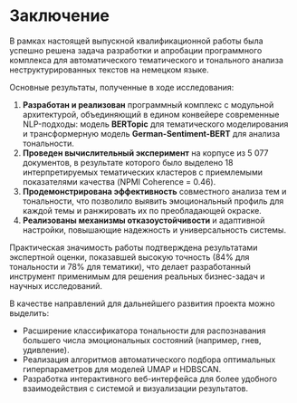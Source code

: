 # Заключение

В рамках настоящей выпускной квалификационной работы была успешно решена задача разработки и апробации программного комплекса для автоматического тематического и тонального анализа неструктурированных текстов на немецком языке.

Основные результаты, полученные в ходе исследования:

1. **Разработан и реализован** программный комплекс с модульной архитектурой, объединяющий в едином конвейере современные NLP-подходы: модель **BERTopic** для тематического моделирования и трансформерную модель **German-Sentiment-BERT** для анализа тональности.
2. **Проведен вычислительный эксперимент** на корпусе из 5 077 документов, в результате которого было выделено 18 интерпретируемых тематических кластеров с приемлемыми показателями качества (NPMI Coherence = 0.46).
3. **Продемонстрирована эффективность** совместного анализа тем и тональности, что позволило выявить эмоциональный профиль для каждой темы и ранжировать их по преобладающей окраске.
4. **Реализованы механизмы отказоустойчивости** и адаптивной настройки, повышающие надежность и универсальность системы.

Практическая значимость работы подтверждена результатами экспертной оценки, показавшей высокую точность (84% для тональности и 78% для тематики), что делает разработанный инструмент применимым для решения реальных бизнес-задач и научных исследований.

В качестве направлений для дальнейшего развития проекта можно выделить:

- Расширение классификатора тональности для распознавания большего числа эмоциональных состояний (например, гнев, удивление).
- Реализация алгоритмов автоматического подбора оптимальных гиперпараметров для моделей UMAP и HDBSCAN.
- Разработка интерактивного веб-интерфейса для более удобного взаимодействия с системой и визуализации результатов.
